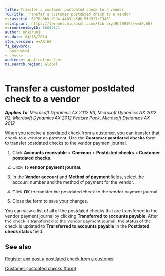 ```yaml
---
title: Transfer a customer postdated check to a vendor
TOCTitle: Transfer a customer postdated check to a vendor
ms:assetid: 6270c8b9-d1da-44b3-b5db-5fd9f7c73459
ms:mtpsurl: https://technet.microsoft.com/library/Hh209194(v=AX.60)
ms:contentKeyID: 36057671
author: Khairunj
ms.date: 04/18/2014
mtps_version: v=AX.60
f1_keywords:
- postdated
- checks
audience: Application User
ms.search.region: Global
---
```


# Transfer a customer postdated check to a vendor 


_**Applies To:** Microsoft Dynamics AX 2012 R3, Microsoft Dynamics AX 2012 R2, Microsoft Dynamics AX 2012 Feature Pack, Microsoft Dynamics AX 2012_

When you receive a postdated check from a customer, you can transfer that check to a vendor as payment. Use the **Customer postdated checks** form to transfer postdated checks to the vendor payment journal.

1.  Click **Accounts receivable** \> **Common** \> **Postdated checks** \> **Customer postdated checks**.

2.  Click **To vendor payment journal**.

3.  In the **Vendor account** and **Method of payment** fields, select the account number and the method of payment for the vendor.

4.  Click **OK** to transfer the postdated check to the vendor payment journal.

5.  Close the form to save your changes.

You can view a list of all of the postdated checks that are transferred to the vendor payment journal by clicking **Transferred to accounts payable**. After the check is transferred to the vendor payment journal, the status of the check is updated to **Transferred to accounts payable** in the **Postdated check status** field.

## See also

[Register and post a postdated check from a customer](register-and-post-a-postdated-check-from-a-customer.md)

[Customer postdated checks (form)](https://technet.microsoft.com/library/hh227493\(v=ax.60\))

  


